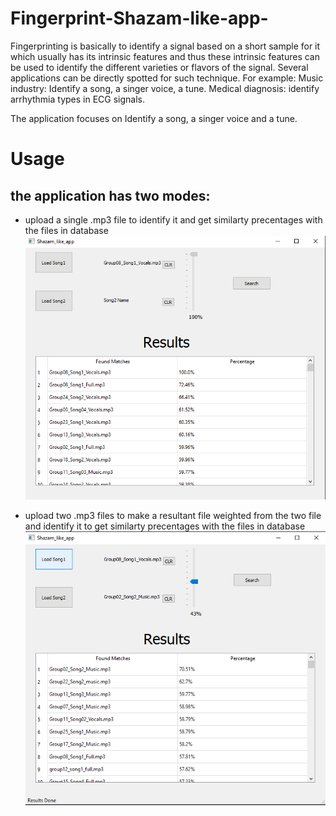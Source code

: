 # Fingerprint-Shazam-like-app-

Fingerprinting is basically to identify a signal based on a short sample for it which usually has its intrinsic features and thus these intrinsic features can be used to identify the different varieties or flavors of the signal. Several applications can be directly spotted for such technique. For example: Music industry: Identify a song, a singer voice, a tune. Medical diagnosis: identify arrhythmia types in ECG signals.

The application focuses on Identify a song, a singer voice and a tune.

# Usage
## the application has two modes:
- upload a single .mp3 file to identify it and get similarty precentages with the files in database
![img](./Executable/1.PNG)

- upload two .mp3 files to make a resultant file weighted from the two file and identify it to get similarty precentages with the files in database
![img](./Executable/2.PNG)

